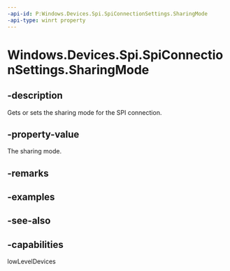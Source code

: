 ```yaml
---
-api-id: P:Windows.Devices.Spi.SpiConnectionSettings.SharingMode
-api-type: winrt property
---
```


<!-- Property syntax
public Windows.Devices.Spi.SpiSharingMode SharingMode { get;  set; }
-->

# Windows.Devices.Spi.SpiConnectionSettings.SharingMode

## -description
Gets or sets the sharing mode for the SPI connection.

## -property-value
The sharing mode.

## -remarks

## -examples

## -see-also


## -capabilities
lowLevelDevices
